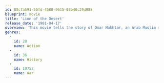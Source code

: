 ```yaml
---
id: 08c7a591-55fd-4680-9615-08b40c29d988
blueprint: movie
title: 'Lion of the Desert'
release_date: '1981-04-17'
overview: 'This movie tells the story of Omar Mukhtar, an Arab Muslim rebel who fought against the Italian conquest of Libya in WWII. It gives western viewers a glimpse into this little-known region and chapter of history, and exposes the savage means by which the conquering army attempted to subdue the natives.'
genres:
  -
    id: 28
    name: Action
  -
    id: 36
    name: History
  -
    id: 10752
    name: War
---
```


